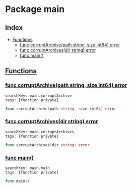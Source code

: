 # Package main

## Index

* [Functions](#func)
    * [func corruptArchive(path string, size int64) error](#corruptArchive)
    * [func corruptArchives(dir string) error](#corruptArchives)
    * [func main()](#main)


## <a id="func" href="#func">Functions</a>

### <a id="corruptArchive" href="#corruptArchive">func corruptArchive(path string, size int64) error</a>

```
searchKey: main.corruptArchive
tags: [function private]
```

```Go
func corruptArchive(path string, size int64) error
```

### <a id="corruptArchives" href="#corruptArchives">func corruptArchives(dir string) error</a>

```
searchKey: main.corruptArchives
tags: [function private]
```

```Go
func corruptArchives(dir string) error
```

### <a id="main" href="#main">func main()</a>

```
searchKey: main.main
tags: [function private]
```

```Go
func main()
```

